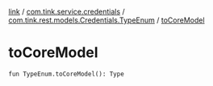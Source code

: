 [link](../../index.md) / [com.tink.service.credentials](../index.md) / [com.tink.rest.models.Credentials.TypeEnum](index.md) / [toCoreModel](./to-core-model.md)

# toCoreModel

`fun TypeEnum.toCoreModel(): Type`